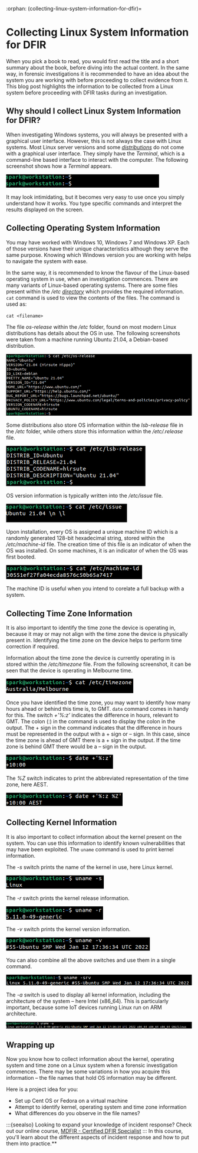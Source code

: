 :orphan:
(collecting-linux-system-information-for-dfir)=

# Collecting Linux System Information for DFIR

When you pick a book to read, you would first read the title and a short summary about the book, before diving into the actual content. In the same way, in forensic investigations it is recommended to have an idea about the system you are working with before proceeding to collect evidence from it. This blog post highlights the information to be collected from a Linux system before proceeding with DFIR tasks during an investigation.

## Why should I collect Linux System Information for DFIR?

When investigating Windows systems, you will always be presented with a graphical user interface. However, this is not always the case with Linux systems. Most Linux server versions and some _[distributions](a-gentle-introduction-to-digital-forensics-on-linux)_ do not come with a graphical user interface. They simply have the _Terminal_, which is a command-line based interface to interact with the computer. The following screenshot shows how a _Terminal_ appears.

![Linux System Information for DFIR](images/linos-1.png)

It may look intimidating, but it becomes very easy to use once you simply understand how it works. You type specific commands and interpret the results displayed on the screen.

## Collecting Operating System Information

You may have worked with Windows 10, Windows 7 and Windows XP. Each of those versions have their unique characteristics although they serve the same purpose. Knowing which Windows version you are working with helps to navigate the system with ease.

In the same way, it is recommended to know the flavour of the Linux-based operating system in use, when an investigation commences. There are many variants of Linux-based operating systems. There are some files present within the _/etc_ _[directory](a-note-on-linux-directory-structure-for-dfir)_ which provides the required information. `cat` command is used to view the contents of the files. The command is used as:

`cat <filename>`

The file _os-release_ within the _/etc_ folder, found on most modern Linux distributions has details about the OS in use. The following screenshots were taken from a machine running Ubuntu 21.04, a Debian-based distribution.

![Linux System Information for DFIR](images/linos-2.png)

Some distributions also store OS information within the _lsb-release_ file in the _/etc_ folder, while others store this information within the _/etc/<distribution>.release_ file.

![Linux System Information for DFIR](images/linos-3.png)

OS version information is typically written into the _/etc/issue_ file.

![Linux System Information for DFIR](images/linos-4.png)

Upon installation, every OS is assigned a unique machine ID which is a randomly generated 128-bit hexadecimal string, stored within the _/etc/machine-id_ file. The creation time of this file is an indicator of when the OS was installed. On some machines, it is an indicator of when the OS was first booted.

![Linux System Information for DFIR](images/linos-5.png)

The machine ID is useful when you intend to corelate a full backup with a system.

## Collecting Time Zone Information

It is also important to identify the time zone the device is operating in, because it may or may not align with the time zone the device is physically present in. Identifying the time zone on the device helps to perform time correction if required.

Information about the time zone the device is currently operating in is stored within the _/etc/timezone_ file. From the following screenshot, it can be seen that the device is operating in Melbourne time.

![Linux System Information for DFIR](images/linos-6.png)

Once you have identified the time zone, you may want to identify how many hours ahead or behind this time is, to GMT. `date` command comes in handy for this. The switch _+’%:z’_ indicates the difference in hours, relevant to GMT. The colon (:) in the command is used to display the colon in the output. The + sign in the command indicates that the difference in hours must be represented in the output with a + sign or – sign. In this case, since the time zone is ahead of GMT there is a + sign in the output. If the time zone is behind GMT there would be a – sign in the output.

![Linux System Information for DFIR](images/linos-7.png)

The _%Z_ switch indicates to print the abbreviated representation of the time zone, here AEST.

![Linux System Information for DFIR](images/linos-8.png)

## Collecting Kernel Information

It is also important to collect information about the kernel present on the system. You can use this information to identify known vulnerabilities that may have been exploited. The `uname` command is used to print kernel information.

The _-s_ switch prints the name of the kernel in use, here Linux kernel.

![Linux System Information for DFIR](images/linos-9.png)

The _-r_ switch prints the kernel release information.

![Linux System Information for DFIR](images/linos-10.png)

The _-v_ switch prints the kernel version information.

![Linux System Information for DFIR](images/linos-11.png)

You can also combine all the above switches and use them in a single command.

![Linux System Information for DFIR](images/linos-12.png)

The _-a_ switch is used to display all kernel information, including the architecture of the system – here Intel (x86_64). This is particularly important, because some IoT devices running Linux run on ARM architecture.

![Linux System Information for DFIR](images/linos-13.png)

## Wrapping up

Now you know how to collect information about the kernel, operating system and time zone on a Linux system when a forensic investigation commences. There may be some variations in how you acquire this information – the file names that hold OS information may be different.

Here is a project idea for you:

- Set up Cent OS or Fedora on a virtual machine
- Attempt to identify kernel, operating system and time zone information
- What differences do you observe in the file names?

:::{seealso}
Looking to expand your knowledge of incident response? Check out our online course, [MDFIR - Certified DFIR Specialist](https://www.mosse-institute.com/certifications/mdfir-certified-dfir-specialist.html)
::: In this course, you'll learn about the different aspects of incident response and how to put them into practice.**
